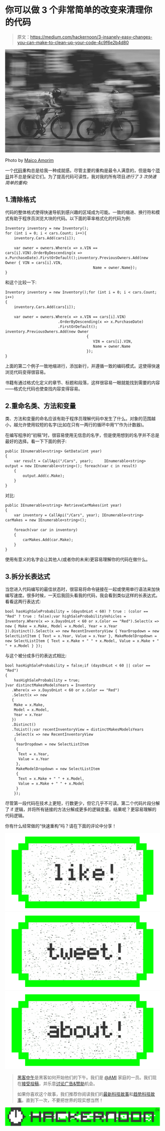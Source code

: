 # 你可以做 3 个非常简单的改变来清理你的代码

> 原文：<https://medium.com/hackernoon/3-insanely-easy-changes-you-can-make-to-clean-up-your-code-4c9f6e2b4d80>

![](img/dddcf6fdfce5246c22a3f7b1b227cb30.png)

Photo by [Maico Amorim](https://unsplash.com/@maicoamorim)

一个[代码](https://hackernoon.com/tagged/code)重构总是给我一种成就感。尽管主要的重构是最令人满意的，但是每个[项目](https://hackernoon.com/tagged/project)并不总是保证它们。为了提高代码可读性，我对我的所有项目*进行了 3 次快速简单的重构:*

## 1.清除格式

代码的整体格式使得快速导航到感兴趣的区域成为可能。一致的缩进、换行符和模式有助于程序员浏览大块的代码。以下面的草率格式化的代码为例:

```
Inventory inventory = new Inventory();
for (int i = 0; i < cars.Count; i++){
    inventory.Cars.Add(cars[i]);

    var owner = owners.Where(x => x.VIN == cars[i].VIN).OrderByDescending(x => x.PurchaseDate).FirstOrDefault();inventory.PreviousOwners.Add(new Owner { VIN = cars[i].VIN,
                                        Name = owner.Name});
}
```

和这个比较一下:

```
Inventory inventory = new Inventory();for (int i = 0; i < cars.Count; i++)
{
    inventory.Cars.Add(cars[i]);

    var owner = owners.Where(x => x.VIN == cars[i].VIN)
                        .OrderByDescending(x => x.PurchaseDate)
                        .FirstOrDefault(); inventory.PreviousOwners.Add(new Owner 
                                     {
                                        VIN = cars[i].VIN,
                                        Name = owner.Name
                                     });
}
```

上面的第二个例子一致地缩进行，添加新行，并遵循一致的编码模式。这使得快速浏览代码变得很容易。

书籍有通过格式化定义的章节、标题和段落，这样很容易一眼就能找到需要的内容——格式化代码也使查找内容变得容易。

## 2.重命名类、方法和变量

类、方法和变量的命名应该有助于程序员理解代码中发生了什么。对象的范围越小，越允许使用较短的名字(比如在只有一两行的循环中用“I”作为计数器)。

在编写程序的“初稿”时，很容易使用无信息的名字，但是使用想到的名字并不总是最好的选择。看一下下面的例子:

```
public IEnumerable<string> GetData(int year)
{
    var result = CallApi("/Cars", year);     IEnumerable<string> output = new IEnumerable<string>(); foreach(var c in result)
    {
        output.Add(c.Make);
    }
}
```

对比:

```
public IEnumerable<string> RetrieveCarMakes(int year)
{
    var inventory = CallApi("/Cars", year); IEnumerable<string> carMakes = new IEnumerable<string>();

    foreach(var car in inventory)
    {
        carMakes.Add(car.Make);
    }
}
```

使用有意义的名字会让其他人(或者你的未来)更容易理解你的代码在做什么。

## 3.拆分长表达式

当您进入代码编写的最佳状态时，很容易将命令链接在一起或使用单行语法来加快编写速度。很多时候，一天后我回头看我的代码，我会看到类似这样的长表达式。看看这两行表达式:

```
bool hasHighSaleProbability = (daysOnLot < 60) ? true : (color == "Red" ? true : false);var highSaleProbabilityVehicles = Inventory.Where(x => x.DaysOnLot < 60 or x.Color == "Red").Select(x => new { Make = x.Make, Model = x.Model, Year = x.Year }).Distinct().Select(x => new RecentInventoryView { YearDropdown = new SelectListItem { Text = x.Year, Value = x.Year }, MakeModelDropdown = new SelectListItem { Text = x.Make + " " + x.Model, Value = x.Make + " " + x.Model } });
```

与这个被分成多行的表达式相比:

```
bool hasHighSaleProbability = false;if (daysOnLot < 60 || color == "Red")
{
    hasHighSaleProbability = true;
}var distinctMakesModelsYears = Inventory
   .Where(x => x.DaysOnLot < 60 or x.Color == "Red")
   .Select(x => new 
   { 
    Make = x.Make, 
    Model = x.Model, 
    Year = x.Year 
   })
   .Distinct()
   .ToList();var recentInventoryView = distinctMakesModelsYears
    .Select(x => new RecentInventoryView 
    { 
     YearDropdown = new SelectListItem 
     { 
      Text = x.Year, 
      Value = x.Year 
     }, 
     MakeModelDropdown = new SelectListItem 
     { 
      Text = x.Make + " " + x.Model, 
      Value = x.Make + " " + x.Model 
     } 
    });
```

尽管第一段代码在技术上更短，行数更少，但它几乎不可读。第二个代码片段分解了 if 逻辑，并将所有链接的方法分解成更多的逻辑变量。结果呢？更容易理解的代码逻辑。

你有什么经常做的“快速重构”吗？请在下面的评论中分享！

[![](img/50ef4044ecd4e250b5d50f368b775d38.png)](http://bit.ly/HackernoonFB)[![](img/979d9a46439d5aebbdcdca574e21dc81.png)](https://goo.gl/k7XYbx)[![](img/2930ba6bd2c12218fdbbf7e02c8746ff.png)](https://goo.gl/4ofytp)

> [黑客中午](http://bit.ly/Hackernoon)是黑客如何开始他们的下午。我们是 [@AMI](http://bit.ly/atAMIatAMI) 家庭的一员。我们现在[接受投稿](http://bit.ly/hackernoonsubmission)，并乐意[讨论广告&赞助](mailto:partners@amipublications.com)机会。
> 
> 如果你喜欢这个故事，我们推荐你阅读我们的[最新科技故事](http://bit.ly/hackernoonlatestt)和[趋势科技故事](https://hackernoon.com/trending)。直到下一次，不要把世界的现实想当然！

![](img/be0ca55ba73a573dce11effb2ee80d56.png)